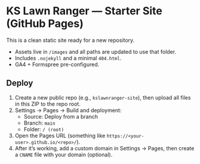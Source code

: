 # KS Lawn Ranger — Starter Site (GitHub Pages)

This is a clean static site ready for a new repository.
- Assets live in `/images` and all paths are updated to use that folder.
- Includes `.nojekyll` and a minimal `404.html`.
- GA4 + Formspree pre-configured.

## Deploy
1) Create a new public repo (e.g., `kslawnranger-site`), then upload all files in this ZIP to the repo root.
2) Settings → Pages → Build and deployment:
   - Source: Deploy from a branch
   - Branch: `main`
   - Folder: `/ (root)`
3) Open the Pages URL (something like `https://<your-user>.github.io/<repo>/`).
4) After it’s working, add a custom domain in Settings → Pages, then create a `CNAME` file with your domain (optional).
